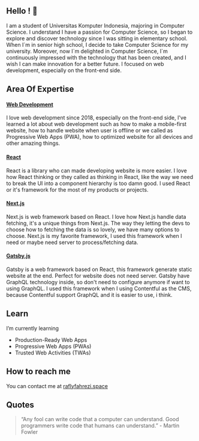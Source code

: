 ## Hello ! 👋

I am a student of Universitas Komputer Indonesia, majoring in Computer Science. I understand I have a passion for Computer Science, so I began to explore and discover technology since I was sitting in elementary school. When I\`m in senior high school, I decide to take Computer Science for my university. Moreover, now I\`m delighted in Computer Science, I\`m continuously impressed with the technology that has been created, and I wish I can make innovation for a better future. I focused on web development, especially on the front-end side.

## Area Of Expertise
#### [Web Development](https://www.google.com/search?q=web+development)
I love web development since 2018, especially on the front-end side, I've learned a lot about web development such as how to make a mobile-first website, how to handle website when user is offline or we called as Progressive Web Apps (PWA), how to optimized website for all devices and other amazing things.

#### [React](https://reactjs.org/) 
React is a library who can made developing website is more easier. I love how React thinking or they called as thinking in React, like the way we need to break the UI into a component hierarchy is too damn good. I used React or it's framework for the most of my products or projects.

#### [Next.js](https://nextjs.org/) 
Next.js is web framework based on React. I love how Next.js handle data fetching, it's a unique things from Next.js. The way they letting the devs to choose how to fetching the data is so lovely, we have many options to choose. Next.js is my favorite framework, I used this framework when I need or maybe need server to process/fetching data.

#### [Gatsby.js](https://www.gatsbyjs.com/docs/quick-start/)
Gatsby is a web framework based on React, this framework generate static website at the end. Perfect for website does not need server. Gatsby have GraphQL technology inside, so don't need to configure anymore if want to using GraphQL. I used this framework when I using Contentful as the CMS, because Contentful support GraphQL and it is easier to use, i think.

## Learn

I’m currently learning
   * Production-Ready Web Apps 
   * Progressive Web Apps (PWAs)
   * Trusted Web Activities (TWAs) 

## How to reach me

You can contact me at [raflyfahrezi.space](https://raflyfahrezi.space)

## Quotes
> “Any fool can write code that a computer can understand. Good programmers write code that humans can understand.” - Martin Fowler

<!--
**raflyfahrezi/raflyfahrezi** is a ✨ _special_ ✨ repository because its `README.md` (this file) appears on your GitHub profile.

Here are some ideas to get you started:

- Hi there 👋 
- 🔭 I’m currently working on ...
- 🌱 I’m currently learning ...
- 👯 I’m looking to collaborate on ...
- 🤔 I’m looking for help with ...
- 💬 Ask me about ...
- 📫 How to reach me: ...
- 😄 Pronouns: ...
- ⚡ Fun fact: ...

    * Next.js - [Documentation](https://nextjs.org/)
   * Gatsby - [Documentation](https://www.gatsbyjs.com/docs/quick-start/)
   * React - [Documentation](https://reactjs.org/)
-->
